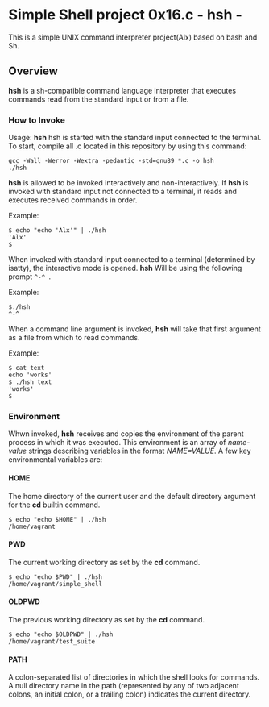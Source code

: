 # Simple Shell project 0x16.c - hsh -

This is a simple UNIX command interpreter project(Alx) based on bash and Sh.

## Overview

**hsh** is a sh-compatible command language interpreter that executes commands read from the standard input or from a file.

### How to Invoke

Usage: **hsh** 
hsh is started with the standard input connected to the terminal. To start, compile all .c located in this repository by using this command: 
```
gcc -Wall -Werror -Wextra -pedantic -std=gnu89 *.c -o hsh
./hsh
```

**hsh** is allowed to be invoked interactively and non-interactively. If **hsh** is invoked with standard input not connected to a terminal, it reads and executes received commands in order.

Example:
```
$ echo "echo 'Alx'" | ./hsh
'Alx'
$
```

When invoked with standard input connected to a terminal (determined by isatty), the interactive mode is opened. **hsh** Will be using the following prompt `^-^ `.

Example:
```
$./hsh
^-^
```

When a command line argument is invoked, **hsh** will take that first argument as a file from which to read commands.

Example:
```
$ cat text
echo 'works'
$ ./hsh text
'works'
$
```

### Environment

Whwn invoked, **hsh** receives and copies the environment of the parent process in which it was executed. This environment is an array of *name-value* strings describing variables in the format *NAME=VALUE*. A few key environmental variables are:

#### HOME
The home directory of the current user and the default directory argument for the **cd** builtin command.

```
$ echo "echo $HOME" | ./hsh
/home/vagrant
```

#### PWD
The current working directory as set by the **cd** command.

```
$ echo "echo $PWD" | ./hsh
/home/vagrant/simple_shell
```

#### OLDPWD
The previous working directory as set by the **cd** command.

```
$ echo "echo $OLDPWD" | ./hsh
/home/vagrant/test_suite
```

#### PATH
A colon-separated list of directories in which the shell looks for commands. A null directory name in the path (represented by any of two adjacent colons, an initial colon, or a trailing colon) indicates the current directory.

```
